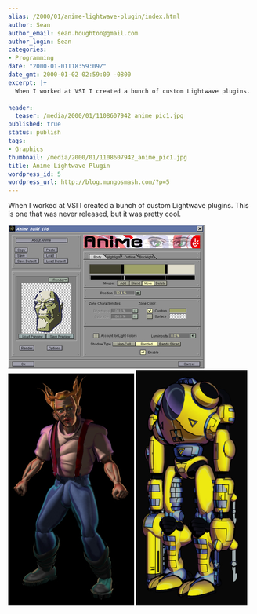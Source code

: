 ```yaml
---
alias: /2000/01/anime-lightwave-plugin/index.html
author: Sean
author_email: sean.houghton@gmail.com
author_login: Sean
categories:
- Programming
date: "2000-01-01T18:59:09Z"
date_gmt: 2000-01-02 02:59:09 -0800
excerpt: |+
  When I worked at VSI I created a bunch of custom Lightwave plugins.  This is one that was never released, but it was pretty cool.

header:
  teaser: /media/2000/01/1108607942_anime_pic1.jpg
published: true
status: publish
tags:
- Graphics
thumbnail: /media/2000/01/1108607942_anime_pic1.jpg
title: Anime Lightwave Plugin
wordpress_id: 5
wordpress_url: http://blog.mungosmash.com/?p=5
---
```

When I worked at VSI I created a bunch of custom Lightwave plugins.  This is one that was never released, but it was pretty cool.

![](1108607942_anime_pic1.jpg)
![](1108608028_anime_pic2.jpg)
![](1108608043_anime_pic3.jpg)
